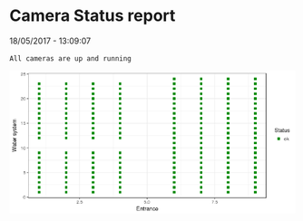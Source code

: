 Camera Status report
================
18/05/2017 - 13:09:07

    All cameras are up and running

![](camreport_files/figure-markdown_github/unnamed-chunk-2-1.png)
